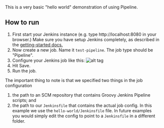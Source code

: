 This is a very basic "hello world" demonstration of using Pipeline. 

## How to run

1. First start your Jenkins instance (e.g. type http://localhost:8080 in your browser.)
  Make sure you have setup Jenkins completely, as described in the [getting-started docs.](https://jenkins.io/download/)
1. Now create a new job. Name it `test-pipeline`. The job type should be "Pipeline".
1. Configure your Jenkins job like this:
![alt tag](https://raw.githubusercontent.com/savishy/jenkins-examples/master/img/helloworld.png)
1. Hit Save.
2. Run the job.

The important thing to note is that we specified two things in the job configuration
1. the path to an SCM repository that contains Groovy Jenkins Pipeline scripts; and 
2. the path to our `Jenkinsfile` that contains the actual job config.
    In this example we use the `hello-world/Jenkinsfile` file. In future examples you would simply edit the config to point to a `Jenkinsfile` in a different folder.
